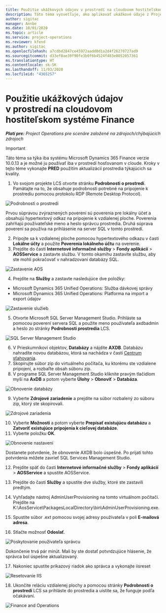 ```yaml
---
title: Použitie ukážkových údajov v prostredí na cloudovom hostiteľskom systéme Finance
description: Táto téma vysvetľuje, ako aplikovať ukážkové údaje z Project Operations do prostredia na cloudovom hostiteľskom systéme Dynamics 365 Finance.
author: sigitac
manager: Annbe
ms.date: 10/01/2020
ms.topic: article
ms.service: project-operations
ms.reviewer: kfend
ms.author: sigitac
ms.openlocfilehash: a7cdbd2847ce45972aadd0d1a2d4f26270727ad9
ms.sourcegitcommit: d33ef0ae39f90fe3b0f6b4524f483e8052057361
ms.translationtype: HT
ms.contentlocale: sk-SK
ms.lasthandoff: 11/03/2020
ms.locfileid: "4365257"
---
```

# <a name="apply-demo-data-to-a-finance-cloud-hosted-environment"></a>Použitie ukážkových údajov v prostredí na cloudovom hostiteľskom systéme Finance

_**Platí pre:** Project Operations pre scenáre založené na zdrojoch/chýbajúcich zdrojoch_

> [!IMPORTANT]
> Táto téma sa týka iba systému Microsoft Dynamics 365 Finance verzie 10.0.13 a je možné ju používať iba v prostredí hosťovanom v cloude. Kroky v tejto téme vykonajte **PRED** použitím aktualizácií prostredia týkajúcich sa kvality.

1. Vo svojom projekte LCS otvorte stránku **Podrobnosti o prostredí**. Pamätajte na to, že obsahuje podrobnosti potrebné na pripojenie k prostrediu pomocou protokolu RDP (Remote Desktop Protocol).

![Podrobnosti o prostredí](./media/1EnvironmentDetails.png)

Prvou súpravou zvýraznených poverení sú poverenia pre lokálny účet a obsahujú hypertextový odkaz na pripojenie k vzdialenej ploche. Poverenia zahŕňajú používateľské meno a heslo správcu prostredia. Druhá súprava poverení sa používa na prihlásenie na server SQL v tomto prostredí.

2. Pripojte sa k vzdialenej ploche pomocou hypertextového odkazu v časti **Lokálne účty** a použite **Poverenia lokálneho účtu** na overenie.
3. Prejdite do časti **Internetové informačné služby** > **Fondy aplikácií** > **AOSService** a zastavte službu. V tomto okamihu zastavíte službu, aby ste mohli pokračovať v nahradzovaní databázy SQL.

![Zastavenie AOS](./media/2StopAOS.png)

4. Prejdite na **Služby** a zastavte nasledujúce dve položky:

- Microsoft Dynamics 365 Unified Operations: Služba dávkovej správy
- Microsoft Dynamics 365 Unified Operations: Platforma na import a export údajov

![Zastavenie služieb](./media/3StopServices.png)

5. Otvorte Microsoft SQL Server Management Studio. Prihláste sa pomocou poverení servera SQL a použite meno používateľa axdbadmin a heslo zo stránky **Podrobnosti prostredia** LCS.

![SQL Server Management Studio](./media/4SSMS.png)

6. V Prieskumníkovi objektov, **Databázy** a nájdite **AXDB**. Databázu nahradíte novou databázou, ktorá sa nachádza v časti [Centrum sťahovania](https://download.microsoft.com/download/1/a/3/1a314bd2-b082-4a87-abdc-1ba26c92b63d/ProjOpsDemoDataFOGARelease.zip). 
7. Skopírujte súbor zip do virtuálneho počítača, ku ktorému ste vzdialene pripojení, a rozbaľte obsah súboru zip.
8. V programe SQL Server Management Studio kliknite pravým tlačidlom myši na **AxDB** a potom vyberte **Úlohy** > **Obnoviť** > **Databáza**.

![Obnovenie databázy](./media/5RestoreDatabase.png)

9. Vyberte **Zdrojové zariadenie** a prejdite na súbor rozbalený zo súboru zip, ktorý ste skopírovali.

![Zdrojové zariadenia](./media/6SourceDevice.png)

10. Vyberte **Možnosti** a potom vyberte **Prepísať existujúcu databázu** a **Zatvoriť existujúce pripojenia k cieľovej databáze**. 
11. Vyberte položku **OK**.

![Obnovenie nastavení](./media/7RestoreSetting.png)

Dostanete potvrdenie, že obnovenie AXDB bolo úspešné. Po prijatí tohto potvrdenia môžete zavrieť SQL Services Management Studio.

12. Prejdite späť do časti **Internetové informačné služby** > **Fondy aplikácií** > **AOSService** a spustite AOSService.
13. Prejdite do časti **Služby** a spustite dve služby, ktoré ste zastavili predtým.

14. Vyhľadajte nástroj AdminUserProvisioning na tomto virtuálnom počítači. Prejdite na K:\AosService\PackagesLocalDirectory\bin\AdminUserProvisioning.exe.
15. Spustite súbor .ext pomocou svojej adresy používateľa v poli **E-mailová adresa**. 
16. Stlačte možnosť **Odoslať**.

![Poskytovanie používateľa správcu](./media/8AdminUserProvisioning.png)

Dokončenie trvá pár minút. Mali by ste dostať potvrdzujúce hlásenie, že správca bol úspešne aktualizovaný.

17. Nakoniec spustite príkazový riadok ako správca a vykonajte iisreset

![Resetovanie IIS](./media/9IISReset.png)

18. Ukončite reláciu vzdialenej plochy a pomocou stránky **Podrobnosti o prostredí** LCS sa prihláste do prostredia a uistite sa, že funguje podľa očakávaní.

![Finance and Operations](./media/10FinanceAndOperations.png)
